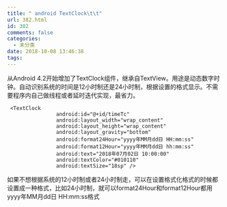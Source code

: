 ```yaml
---
title: " android TextClock\t\t"
url: 382.html
id: 382
comments: false
categories:
  - 未分类
date: 2018-10-08 13:46:38
tags:
---
```


从Android 4.2开始增加了TextClock组件，继承自TextView。用途是动态数字时钟。自动识别系统的时间是12小时制还是24小时制，根据设置的格式显示。不需要程序内自己做线程或者延时迭代实现，最省力。

     <TextClock
                    android:id="@+id/timeTc"
                    android:layout_width="wrap_content"
                    android:layout_height="wrap_content"
                    android:layout_gravity="bottom"
                    android:format24Hour="yyyy年MM月dd日 HH:mm:ss"
                    android:format12Hour="yyyy年MM月dd日 hh:mm:ss"
                    android:text="2018年07月02日 10:00:00"
                    android:textColor="#010110"
                    android:textSize="18sp" />
    

如果不想根据系统的12小时制或者24小时制走，可以在设置格式化格式的时候都设置成一种格式，比如24小时制，就可以format24Hour和format12Hour都用yyyy年MM月dd日 HH:mm:ss格式